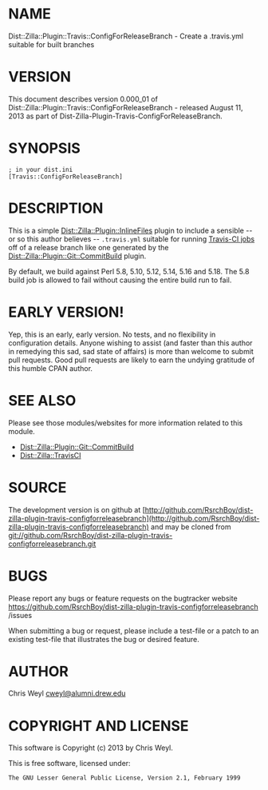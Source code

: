 # NAME

Dist::Zilla::Plugin::Travis::ConfigForReleaseBranch - Create a .travis.yml suitable for built branches

# VERSION

This document describes version 0.000\_01 of Dist::Zilla::Plugin::Travis::ConfigForReleaseBranch - released August 11, 2013 as part of Dist-Zilla-Plugin-Travis-ConfigForReleaseBranch.

# SYNOPSIS

    ; in your dist.ini
    [Travis::ConfigForReleaseBranch]

# DESCRIPTION

This is a simple [Dist::Zilla::Plugin::InlineFiles](http://search.cpan.org/perldoc?Dist::Zilla::Plugin::InlineFiles) plugin to include a
sensible -- or so this author believes -- `.travis.yml` suitable for running
[Travis-CI jobs](http://travis-ci.org) off of a release branch like one
generated by the [Dist::Zilla::Plugin::Git::CommitBuild](http://search.cpan.org/perldoc?Dist::Zilla::Plugin::Git::CommitBuild)
plugin.

By default, we build against Perl 5.8, 5.10, 5.12, 5.14, 5.16 and 5.18.
The 5.8 build job is allowed to fail without causing the entire build run
to fail.

# EARLY VERSION!

Yep, this is an early, early version.  No tests, and no flexibility in
configuration details.  Anyone wishing to assist (and faster than this author
in remedying this sad, sad state of affairs) is more than welcome to submit
pull requests.  Good pull requests are likely to earn the undying gratitude of
this humble CPAN author.

# SEE ALSO

Please see those modules/websites for more information related to this module.

- [Dist::Zilla::Plugin::Git::CommitBuild](http://search.cpan.org/perldoc?Dist::Zilla::Plugin::Git::CommitBuild)
- [Dist::Zilla::TravisCI](http://search.cpan.org/perldoc?Dist::Zilla::TravisCI)

# SOURCE

The development version is on github at [http://github.com/RsrchBoy/dist-zilla-plugin-travis-configforreleasebranch](http://github.com/RsrchBoy/dist-zilla-plugin-travis-configforreleasebranch)
and may be cloned from [git://github.com/RsrchBoy/dist-zilla-plugin-travis-configforreleasebranch.git](git://github.com/RsrchBoy/dist-zilla-plugin-travis-configforreleasebranch.git)

# BUGS

Please report any bugs or feature requests on the bugtracker website
https://github.com/RsrchBoy/dist-zilla-plugin-travis-configforreleasebranch
/issues

When submitting a bug or request, please include a test-file or a
patch to an existing test-file that illustrates the bug or desired
feature.

# AUTHOR

Chris Weyl <cweyl@alumni.drew.edu>

# COPYRIGHT AND LICENSE

This software is Copyright (c) 2013 by Chris Weyl.

This is free software, licensed under:

    The GNU Lesser General Public License, Version 2.1, February 1999
